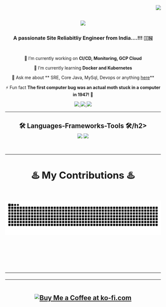 <img align="right" src="https://visitor-badge.laobi.icu/badge?page_id=Saif7M" />

<h1 align="center">
    <img src="https://readme-typing-svg.herokuapp.com/?font=Righteous&size=35&center=true&vCenter=true&width=500&height=70&duration=4000&lines=Hi+There!+🙋‍♂️;+I'm+Khajasaifan+Mulla!;" />
</h1>

<h3 align="center">A passionate Site Reliabitliy Engineer from India....!!! 🇮🇳</h3>

<br/>

<div align="center">
 
 🔭 I’m currently working on **CI/CD, Monitoring, GCP Cloud**
 
 🌱 I’m currently learning **Docker and Kubernetes**

💬 Ask me about ** SRE, Core Java, MySql, Devops or anything [here](https://github.com/Saif7M/Saif7M/issues)**

⚡ Fun fact **The first computer bug was an actual moth stuck in a computer in 1947! 🐛**

 </div>
 
<div align="center"> 
  <a href="mailto:saifan.mulla91@gmail.com">
    <img src="https://img.shields.io/badge/Gmail-333333?style=for-the-badge&logo=gmail&logoColor=red" />
  </a>
  <a href="https://www.linkedin.com/in/khajasaifan/" target="_blank">
    <img src="https://img.shields.io/badge/LinkedIn-0077B5?style=for-the-badge&logo=linkedin&logoColor=white" target="_blank" />
  </a>
  <a href="https://github.com/Saif7M" target="_blank">
     <img src="https://img.shields.io/badge/Portfolio-FF5722?style=for-the-badge&logo=todoist&logoColor=white" target="_blank" /> <!-- sqlite, safari, google-chrome are other good icon options -->
  </a>
</div>

 <hr/>
 
<h2 align="center"> 🛠 Languages-Frameworks-Tools 🛠/h2>
<br/>
<div align="center">
    <img src="https://skillicons.dev/icons?i=c,java,selenium,mysql,html,css,javascript,vscode,eclipse,github" />
    <img src="https://skillicons.dev/icons?i=jenkins,linux,aws,gcp,azure,git,terraform,kubernetes,docker,vim,grafana,prometheus" /><br>
</div>

<br/>
<hr/>

<div align="center">
  <h2>♨️ My Contributions ♨️</h2>
  <br>
  <img alt="snake eating my contributions" src="https://raw.githubusercontent.com/Saif7M/Saif7M/output/github-contribution-grid-snake.svg" />
  
  <br/><br/><br/>
</div>

<hr/>

<hr/>

<br/>

<div align="center">
<a href='https://ko-fi.com/V7V4RAK9C' target='_blank'><img height='64' style='border:0px;height:64px;' src='https://storage.ko-fi.com/cdn/kofi1.png?v=3' border='0' alt='Buy Me a Coffee at ko-fi.com' /></a>
</div>

<br/>
